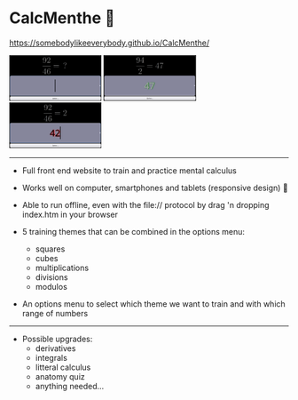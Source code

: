 #  CalcMenthe   🔢

https://somebodylikeeverybody.github.io/CalcMenthe/

<p float="left">
  <img src="./readMeImages/generalView.png" width="33%" />
  <img src="./readMeImages/goodView.png" width="33%" /> 
  <img src="./readMeImages/errorView.png" width="33%" />
</p>

---

- Full front end website to train and practice mental calculus
- Works well on  computer, smartphones and tablets (responsive design) 🤳
- Able to run offline, even with the file:// protocol by drag 'n dropping index.htm in your browser
- 5 training themes that can be combined in the options menu:
  - squares
  - cubes
  - multiplications
  - divisions
  - modulos

- An options menu to select which theme we want to train and with which range of numbers

---

- Possible upgrades:
  - derivatives
  - integrals
  - litteral calculus
  - anatomy quiz
  - anything needed...
  
